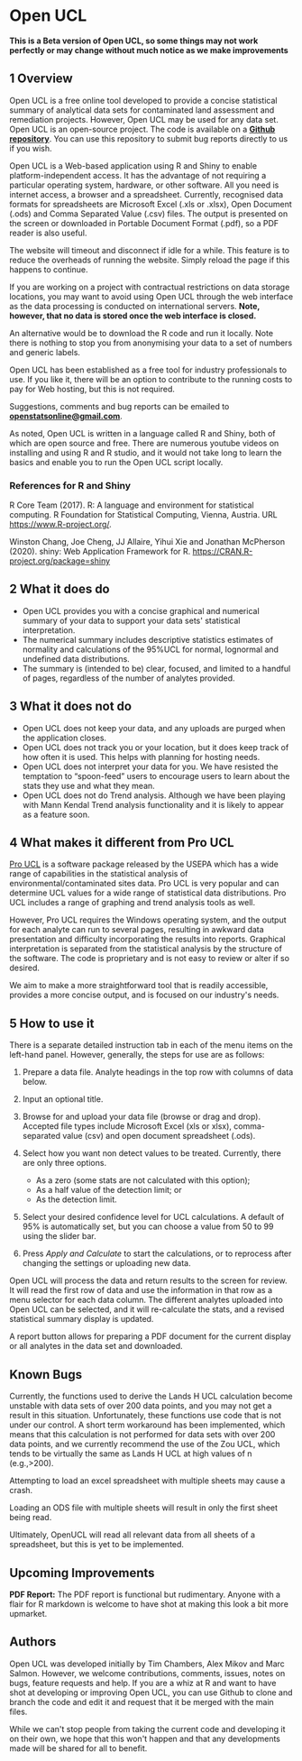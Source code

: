 # Open UCL
**This is a Beta version of Open UCL, so some things may not work perfectly or may change without much notice as we make improvements**

## 1 Overview
Open UCL is a free online tool developed to provide a concise statistical summary of analytical data sets for contaminated land assessment and remediation projects. However, Open UCL may be used for any data set. Open UCL is an open-source project. The code is available on a <b><a href="https://github.com/open-stats-online/openucl_02/">Github repository</a></b>. You can use this repository to submit bug reports directly to us if you wish.

Open UCL is a Web-based application using R and Shiny to enable platform-independent access. It has the advantage of not requiring a particular operating system, hardware, or other software. All you need is internet access, a browser and a spreadsheet. Currently, recognised data formats for spreadsheets are Microsoft Excel (.xls or .xlsx), Open Document (.ods) and Comma Separated Value (.csv) files. The output is presented on the screen or downloaded in Portable Document Format (.pdf), so a PDF reader is also useful.

The website will timeout and disconnect if idle for a while. This feature is to reduce the overheads of running the website. Simply reload the page if this happens to continue.

If you are working on a project with contractual restrictions on data storage locations, you may want to avoid using Open UCL through the web interface as the data processing is conducted on international servers. **Note, however, that no data is stored once the web interface is closed.**

An alternative would be to download the R code and run it locally. Note there is nothing to stop you from anonymising your data to a set of numbers and generic labels.

Open UCL has been established as a free tool for industry professionals to use. If you like it, there will be an option to contribute to the running costs to pay for Web hosting, but this is not required.

Suggestions, comments and bug reports can be emailed to <b><a href="mailto:openstatsonline@gmail.com">openstatsonline@gmail.com</a></b>.

As noted, Open UCL is written in a language called R and Shiny, both of which are open source and free. There are numerous youtube videos on installing and using R and R studio, and it would not take long to learn the basics and enable you to run the Open UCL script locally.

### References for R and Shiny
R Core Team (2017). R: A language and environment for statistical computing. R Foundation for Statistical Computing, Vienna, Austria. URL https://www.R-project.org/.

Winston Chang, Joe Cheng, JJ Allaire, Yihui Xie and Jonathan McPherson (2020). shiny: Web Application Framework for R. https://CRAN.R-project.org/package=shiny

## 2 What it does do
* Open UCL provides you with a concise graphical and numerical summary of your data to support your data sets' statistical interpretation.
* The numerical summary includes descriptive statistics estimates of normality and calculations of the 95%UCL for normal, lognormal and undefined data distributions.
* The summary is (intended to be) clear, focused, and limited to a handful of pages, regardless of the number of analytes provided.

## 3 What it does not do
* Open UCL does not keep your data, and any uploads are purged when the application closes.
* Open UCL does not track you or your location, but it does keep track of how often it is used. This helps with planning for hosting needs.
* Open UCL does not interpret your data for you. We have resisted the temptation to “spoon-feed” users to encourage users to learn about the stats they use and what they mean.
* Open UCL does not do Trend analysis. Although we have been playing with Mann Kendal Trend analysis functionality and it is likely to appear as a feature soon.

## 4 What makes it different from Pro UCL
<a href="https://www.epa.gov/land-research/proucl-software">Pro UCL</a> is a software package released by the USEPA which has a wide range of capabilities in the statistical analysis of environmental/contaminated sites data. Pro UCL is very popular and can determine UCL values for a wide range of statistical data distributions. Pro UCL includes a range of graphing and trend analysis tools as well.

However, Pro UCL requires the Windows operating system, and the output for each analyte can run to several pages, resulting in awkward data presentation and difficulty incorporating the results into reports. Graphical interpretation is separated from the statistical analysis by the structure of the software. The code is proprietary and is not easy to review or alter if so desired.

We aim to make a more straightforward tool that is readily accessible, provides a more concise output, and is focused on our industry's needs.

## 5 How to use it
There is a separate detailed instruction tab in each of the menu items on the left-hand panel. However, generally, the steps for use are as follows:

1. Prepare a data file. Analyte headings in the top row with columns of data below.
2. Input an optional title.
3. Browse for and upload your data file (browse or drag and drop). Accepted file types include Microsoft Excel (xls or xlsx), comma-separated value (csv) and open document spreadsheet (.ods).
4. Select how you want non detect values to be treated. Currently, there are only three options.

   * As a zero (some stats are not calculated with this option);
   * As a half value of the detection limit; or
   * As the detection limit.

5. Select your desired confidence level for UCL calculations. A default of 95% is automatically set, but you can choose a value from 50 to 99 using the slider bar.
6. Press *Apply and Calculate* to start the calculations, or to reprocess after changing the settings or uploading new data.

Open UCL will process the data and return results to the screen for review. It will read the first row of data and use the information in that row as a menu selector for each data column. The different analytes uploaded into Open UCL can be selected, and it will re-calculate the stats, and a revised statistical summary display is updated.

A report button allows for preparing a PDF document for the current display or all analytes in the data set and downloaded.

## Known Bugs

Currently, the functions used to derive the Lands H UCL calculation become unstable with data sets of over 200 data points, and you may not get a result in this situation. Unfortunately, these functions use code that is not under our control. A short term workaround has been implemented, which means that this calculation is not performed for data sets with over 200 data points, and we currently recommend the use of the Zou UCL, which tends to be virtually the same as Lands H UCL at high values of n (e.g.,>200).

Attempting to load an excel spreadsheet with multiple sheets may cause a crash.

Loading an ODS file with multiple sheets will result in only the first sheet being read.

Ultimately, OpenUCL will read all relevant data from all sheets of a spreadsheet, but this is yet to be implemented.

## Upcoming Improvements

**PDF Report:** The PDF report is functional but rudimentary. Anyone with a flair for R markdown is welcome to have shot at making this look a bit more upmarket.

## Authors
Open UCL was developed initially by Tim Chambers, Alex Mikov and Marc Salmon. However, we welcome contributions, comments, issues, notes on bugs, feature requests and help. If you are a whiz at R and want to have shot at developing or improving Open UCL, you can use Github to clone and branch the code and edit it and request that it be merged with the main files.

While we can't stop people from taking the current code and developing it on their own, we hope that this won't happen and that any developments made will be shared for all to benefit.
